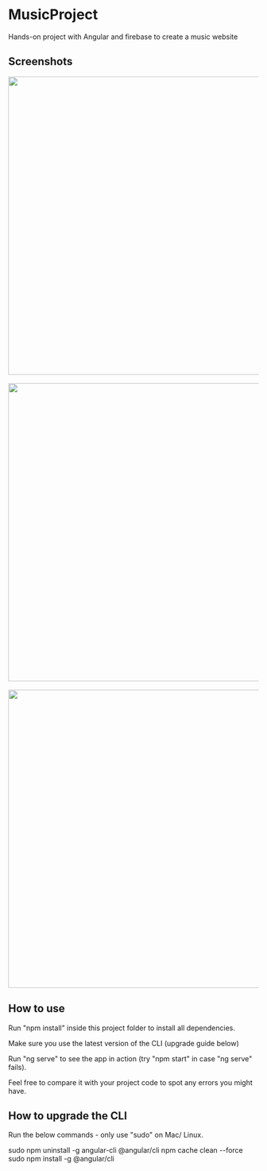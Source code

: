 # MusicProject
Hands-on project with Angular and firebase to create a music website

## Screenshots
<img height="600px" src="screenshots/1.jpg">&nbsp;&nbsp;&nbsp;&nbsp;
<img height="600px" src="screenshots/2.jpg">&nbsp;&nbsp;&nbsp;&nbsp;
<img height="600px" src="screenshots/3.jpg">

## How to use

Run "npm install" inside this project folder to install all dependencies.

Make sure you use the latest version of the CLI (upgrade guide below)

Run "ng serve" to see the app in action (try "npm start" in case "ng serve" fails).

Feel free to compare it with your project code to spot any errors you might have.


## How to upgrade the CLI

Run the below commands - only use "sudo" on Mac/ Linux.

sudo npm uninstall -g angular-cli @angular/cli
npm cache clean --force
sudo npm install -g @angular/cli
